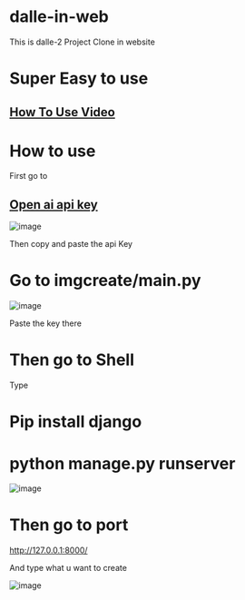 # dalle-in-web
This is dalle-2 Project Clone in website

# Super Easy to use

<h2><a href="https://youtu.be/OXA2q224-6M">How To Use Video</a></h2>

# How to use

First go to 

<h2><a href="https://beta.openai.com/account/api-keys">Open ai api key</a></h2>

![image](https://user-images.githubusercontent.com/89521099/200116561-a3a61fcf-8e3a-45a0-a027-49fd828e1b6a.png)

Then copy and paste the api Key

# Go to imgcreate/main.py

![image](https://user-images.githubusercontent.com/89521099/200116599-d1d29591-b343-4f35-ba9e-c0afc2e0f88b.png)

Paste the key there 

# Then go to Shell

Type 

# Pip install django
# python manage.py runserver

![image](https://user-images.githubusercontent.com/89521099/200116663-2ad055f1-8b84-4ff0-a041-e8b930f34aa1.png)

# Then go to port
http://127.0.0.1:8000/

And type what u want to create

![image](https://user-images.githubusercontent.com/89521099/200116695-5215b9d0-9b10-4019-81d2-663e21ceedb7.png)

